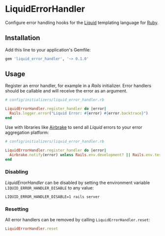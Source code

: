 # LiquidErrorHandler

Configure error handling hooks for the [Liquid](https://shopify.github.io/liquid/) templating language for [Ruby](https://www.ruby-lang.org/en/).

## Installation

Add this line to your application's Gemfile:

```ruby
gem 'liquid_error_handler', '~> 0.1.0'
```

## Usage

Register an error handler, for example in a _Rails_ initializer. Error handlers should be callable and will receive the error as an argument.

```ruby
# config/initializers/liquid_error_handler.rb

LiquidErrorHandler.register_handler do |error|
  Rails.logger.error("Liquid Error: #{error} #{error.backtrace}")
end
```

Use with libraries like [Airbrake](https://github.com/airbrake/airbrake) to send all _Liquid_ errors to your error aggregation platform:

```ruby
# config/initializers/liquid_error_handler.rb

LiquidErrorHandler.register_handler do |error|
  Airbrake.notify(error) unless Rails.env.development? || Rails.env.test?
end
```

### Disabling

_LiquidErrorHandler_ can be disabled by setting the environment variable `LIQUID_ERROR_HANDLER_DISABLE` to any value:

```console
LIQUID_ERROR_HANDLER_DISABLE=1 rails server
```

### Resetting

All error handlers can be removed by calling `LiquidErrorHandler.reset`:

```ruby
LiquidErrorHandler.reset
```
